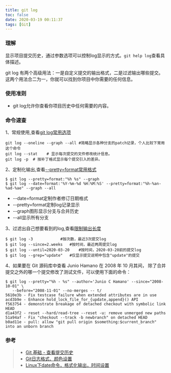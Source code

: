 ```yaml
---
title: git log
toc: false
date: 2020-03-19 00:11:37
tags: [Git]
---
```


### 理解
显示项目提交历史，通过参数选项可以控制log显示的方式。`git help log`查看具体描述。

git log 有两个高级用法：一是自定义提交的输出格式，二是过滤输出哪些提交。这两个用法合二为一，你就可以找到你项目中你需要的任何信息。

### 使用准则
- git log允许你查看你项目历史中任何需要的内容。

### 命令速查
1、常规使用,查看[git log常用选项](https://www.git-scm.com/book/zh/v2/Git-%E5%9F%BA%E7%A1%80-%E6%9F%A5%E7%9C%8B%E6%8F%90%E4%BA%A4%E5%8E%86%E5%8F%B2#log_options)
```
git log --oneline --graph --all #简略显示各种分支的patch记录，个人比较下常用这个命令
git log --stat    # 显示每次提交的文件修改统计信息。
git log -p 	# 按补丁格式显示每个提交引入的差异。
```

2、定制化输出,查看[--pretty=format常用格式](https://www.git-scm.com/book/zh/v2/Git-%E5%9F%BA%E7%A1%80-%E6%9F%A5%E7%9C%8B%E6%8F%90%E4%BA%A4%E5%8E%86%E5%8F%B2#pretty_format)
```
$ git log --pretty=format:"%h %s" --graph
$ git log --date=format:'%Y-%m-%d %H:%M:%S' --pretty=format:"%h-%an-%ad-%ae" --graph --all
```
- --date=format定制作者修订日期格式
- --pretty=format定制log记录显示
- --graph图形显示分支与合并历史
- --all显示所有分支

3、过滤出自己想要看到的log,查看[限制输出长度](https://www.git-scm.com/book/zh/v2/Git-%E5%9F%BA%E7%A1%80-%E6%9F%A5%E7%9C%8B%E6%8F%90%E4%BA%A4%E5%8E%86%E5%8F%B2#limit_options)
```
$ git log -3  			#按次数，最近3次提交log
$ git log --since=2.weeks 	#按时间，最近两周提交log
$ git log --until=2020-03-20 	#按时间，2020-03-20前的提交log
$ git log --grep="update"	#仅显示提交说明中包含"update"的提交

```

4、如果要在 Git 源码库中查看 Junio Hamano 在 2008 年 10 月其间， 除了合并提交之外的哪一个提交修改了测试文件，可以使用下面的命令：
```
$ git log --pretty="%h - %s" --author='Junio C Hamano' --since="2008-10-01" \
   --before="2008-11-01" --no-merges -- t/
5610e3b - Fix testcase failure when extended attributes are in use
acd3b9e - Enhance hold_lock_file_for_{update,append}() API
f563754 - demonstrate breakage of detached checkout with symbolic link HEAD
d1a43f2 - reset --hard/read-tree --reset -u: remove unmerged new paths
51a94af - Fix "checkout --track -b newbranch" on detached HEAD
b0ad11e - pull: allow "git pull origin $something:$current_branch" into an unborn branch
```


### 参考
> - [Git 基础 - 查看提交历史](https://www.git-scm.com/book/zh/v2/Git-%E5%9F%BA%E7%A1%80-%E6%9F%A5%E7%9C%8B%E6%8F%90%E4%BA%A4%E5%8E%86%E5%8F%B2)
> - [Git日志格式、颜色设置](https://jasonhzy.github.io/2016/05/05/git-log/)
> - [Linux下date命令，格式化输出，时间设置](https://blog.csdn.net/jk110333/article/details/8590746)



